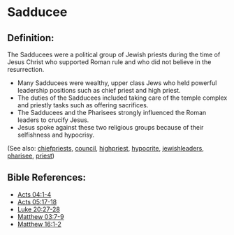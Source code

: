 # Sadducee #

## Definition: ##

The Sadducees were a political group of Jewish priests during the time of Jesus Christ who supported Roman rule and who did not believe in the resurrection.

* ​Many Sadducees were wealthy, upper class Jews who held powerful leadership positions such as chief priest and high priest.
* The duties of the Sadducees included taking care of the temple complex and priestly tasks such as offering sacrifices.
* The Sadducees and the Pharisees strongly influenced the Roman leaders to crucify Jesus.
* Jesus spoke against these two religious groups because of their selfishness and hypocrisy.

(See also: [chiefpriests](../other/chiefpriests.md), [council](../other/council.md), [highpriest](../kt/highpriest.md), [hypocrite](../kt/hypocrite.md), [jewishleaders](../other/jewishleaders.md), [pharisee](../other/pharisee.md), [priest](../kt/priest.md))

## Bible References: ##

* [Acts 04:1-4](https://door43.org/en/bible/notes/act/04/01)
* [Acts 05:17-18](https://door43.org/en/bible/notes/act/05/17)
* [Luke 20:27-28](https://door43.org/en/bible/notes/luk/20/27)
* [Matthew 03:7-9](https://door43.org/en/bible/notes/mat/03/07)
* [Matthew 16:1-2](https://door43.org/en/bible/notes/mat/16/01)

